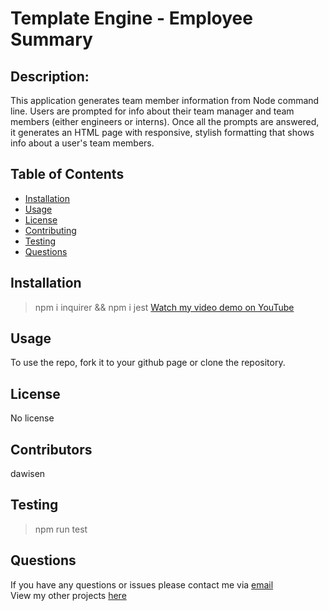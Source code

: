 # Template Engine - Employee Summary 


## Description:
This application generates team member information from Node command line. Users are prompted for info about their team manager and team members (either engineers or interns). Once all the prompts are answered, it generates an HTML page with responsive, stylish formatting that shows info about a user's team members.

## Table of Contents

* [Installation](#Installation)
* [Usage](#Usage)
* [License](#License)
* [Contributing](#Contributing)
* [Testing](#Testing)
* [Questions](#Questions)

## Installation
> npm i inquirer && npm i jest
[Watch my video demo on YouTube](https://youtu.be/fOq-rVqzoGs)
  
## Usage
To use the repo, fork it to your github page or clone the repository.

## License
No license

## Contributors
dawisen

## Testing
> npm run test
  
## Questions
If you have any questions or issues please contact me via [email](daniellewwise@gmail.com)<br>
View my other projects [here](https://github.com/dawisen?tab=repositories)
